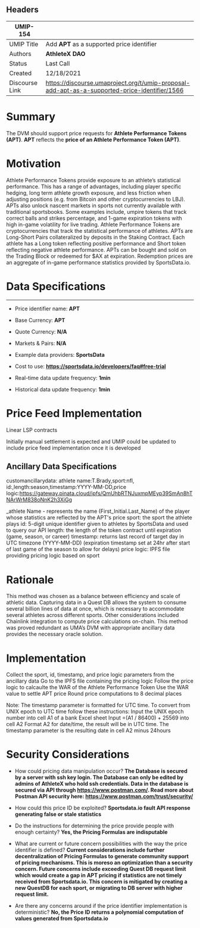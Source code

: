## Headers

| UMIP-154            |                                                                                               |
| ------------------- | --------------------------------------------------------------------------------------------- |
| UMIP Title          | Add **APT** as a supported price identifier                                                   |
| Authors             | **AthleteX DAO**                                                                              |
| Status              | Last Call                                                                                     |
| Created             | 12/18/2021                                                                                    |
| Discourse Link      | https://discourse.umaproject.org/t/umip-proposal-add-apt-as-a-supported-price-identifier/1566 |

# Summary 

The DVM should support price requests for **Athlete Performance Tokens (APT)**. **APT** reflects the **price of an Athlete Performance Token (APT)**.


# Motivation
Athlete Performance Tokens provide exposure to an athlete’s statistical performance.
This has a range of advantages, including player specific hedging, long term athlete
growth exposure, and less friction when adjusting positions (e.g. from Bitcoin and other
cryptocurrencies to LBJ).
APTs also unlock nascent markets in sports not currently available with traditional
sportsbooks. Some examples include, umpire tokens that track correct balls and strikes
percentage, and 1-game expiration tokens with high in-game volatility for live trading.
Athlete Performance Tokens are cryptocurrencies that track the statistical performance
of athletes. APTs are Long-Short Pairs collateralized by deposits in the Staking Contract.
Each athlete has a Long token reflecting positive performance and Short token
reflecting negative athlete performance. APTs can be bought and sold on the Trading
Block or redeemed for $AX at expiration. Redemption prices are an aggregate of
in-game performance statistics provided by SportsData.io.

# Data Specifications

-----------------------------------------
- Price identifier name: **APT** 
- Base Currency: **APT**
- Quote Currency: **N/A**
- Markets & Pairs: **N/A**
- Example data providers: **SportsData**
- Cost to use: **https://sportsdata.io/developers/faq#free-trial**

- Real-time data update frequency: **1min**
- Historical data update frequency: **1min**

# Price Feed Implementation

Linear LSP contracts

Initially manual settlement is expected and UMIP could be updated to include price feed implementation once it is developed

## Ancillary Data Specifications
customancillarydata:
athlete name:T.Brady,sport:nfl, id:,length:season,timestamp:YYYY-MM-DD,price logic:https://gateway.pinata.cloud/ipfs/QmUhbRTNJuxmpMEyp39SmAn8hTNArWrM838oNnK2h3XiGg

_athlete Name - represents the name (First_Initial.Last_Name) of the player whose statistics are reflected by the APT's price
sport: the sport the athlete plays
id: 5-digit unique identifier given to athletes by SportsData and used to query our API
length: the length of the token contract until expiration (game, season, or career)
timestamp: returns last record of target day in UTC timezone (YYYY-MM-DD)
(expiration timestamp set at 24hr after start of last game of the season to allow for delays) 
price logic: IPFS file providing pricing logic based on sport

# Rationale

This method was chosen as a balance between efficiency and scale of athletic data. Capturing data in a Quest DB allows the system to consume several billion lines of data at once, which is necessary to accommodate several athletes across different sports. Other considerations included Chainlink integration to compute price calculations on-chain. This method was proved redundant as UMA’s DVM with appropriate ancillary data provides the necessary oracle solution.

# Implementation

Collect the sport, id, timestamp, and price logic parameters from the ancillary data
Go to the IPFS file containing the pricing logic
Follow the price logic to calcaulte the WAR of the Athlete Performance Token
Use the WAR value to settle APT price
Round price computations to 8 decimal places

Note:
The timestamp parameter is formatted for UTC time. To convert from UNIX epoch to UTC time follow these instructions:
Input the UNIX epoch number into cell A1 of a bank Excel sheet
Input =(A1 / 86400) + 25569 into cell A2
Format A2 for date/time, the result will be in UTC time.
The timestamp parameter is the resulting date in cell A2 minus 24hours

# Security Considerations

- How could pricing data manipulation occur?
**The Database is secured by a server with ssh key login. The Database can only be edited by admins of AthleteX who hold ssh credentials. Data in the database is secured via API through https://www.postman.com/. Read more about Postman API security here: https://www.postman.com/trust/security/**
- How could this price ID be exploited?
**Sportsdata.io fault API response generating false or stale statistics**

- Do the instructions for determining the price provide people with enough certainty?
**Yes, the Pricing Formulas are indisputable**

- What are current or future concern possibilities with the way the price identifier is defined?
**Current considerations include further decentralization of Pricing Formulas to generate community support of pricing mechanisms. This is moreso an optimization than a security concern. Future concerns include exceeding Quest DB request limit which would create a gap in APT pricing if statistics are not timely received from Sportsdata.io. This concern is mitigated by creating a new QuestDB for each sport, or migrating to DB server with higher request limit.**

- Are there any concerns around if the price identifier implementation is deterministic?
**No, the Price ID returns a polynomial computation of values generated from Sportsdata.io**
